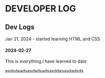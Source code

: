 # DEVELOPER LOG

## Dev Logs
Jan 21, 2024 - started learning HTML and CSS
#### 2024-02-27
 This is everything I have learned to date

asdsdaadsasdadsadsasddasasdadsds